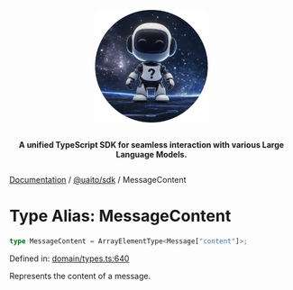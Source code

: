 <div style="display:flex; flex-direction:column; align-items:center;">
<p align="center">
  <img src="../UAITO.png" alt="UAITO Logo" width="200"/>
</p>

<p align="center">
  <strong>A unified TypeScript SDK for seamless interaction with various Large Language Models.</strong>
</p>
</div>

[Documentation](README.md) / [@uaito/sdk](@uaito.sdk.md) / MessageContent

# Type Alias: MessageContent

```ts
type MessageContent = ArrayElementType<Message["content"]>;
```

Defined in: [domain/types.ts:640](https://github.com/elribonazo/uaito/blob/7357f3422fc7be2b499254d1667539487f678a85/packages/sdk/src/domain/types.ts#L640)

Represents the content of a message.
